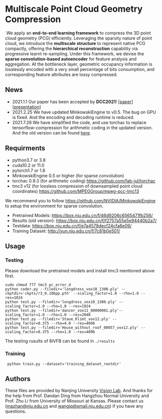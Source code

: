 # Multiscale Point Cloud Geometry Compression

​	We apply an **end-to-end learning framework** to compress the 3D  point cloud geometry (PCG) efficiently. Leveraging the sparsity nature of point cloud, we introduce the **multiscale structure** to represent native PCG compactly, offering the **hierarchical reconstruction** capability via progressive learnt re-sampling. Under this framework, we devise the **sparse convolution-based autoencoder** for feature analysis and aggregation. At the bottleneck layer, geometric occupancy information is losslessly encoded with a very small percentage of bits consumption, and corresponding feature attributes are lossy compressed. 

## News

- 2021.1.1 Our paper has been accepted by **DCC2021**! [[paper](https://arxiv.org/abs/2011.03799)]  [[presentation](https://sigport.org/documents/multiscale-point-cloud-geometry-compression)]
- 2021.2.25 We have updated MinkowskiEngine to v0.5. The bug on GPU is fixed. And the encoding and decoding runtime is reduced.
- 2021.7.28 We have simplified the code, and use torchac to replace tensorflow-compression for arithmetic coding in the updated version. And the old version can be found [here](https://box.nju.edu.cn/f/60f21e96bdbe4e4d8208/).


## Requirments
- python3.7 or 3.8
- cuda10.2 or 11.0
- pytorch1.7 or 1.8
- MinkowskiEngine 0.5 or higher (for sparse convolution)
- torchac 0.9.3 (for arithmetic coding) https://github.com/fab-jul/torchac
- tmc3 v12 (for lossless compression of downsampled point cloud coordinates) https://github.com/MPEGGroup/mpeg-pcc-tmc13

We recommend you to follow https://github.com/NVIDIA/MinkowskiEngine to setup the environment for sparse convolution. 

- Pretrained Models: https://box.nju.edu.cn/f/46d9206c6565471fb256/
- Results (old version): https://box.nju.edu.cn/f/f2757a55e5e94440b2a7/
- Testdata: https://box.nju.edu.cn/f/e7a4578decf24cfa8e09/
- Training Dataset: http://yun.nju.edu.cn/f/7c81b0e501/

## Usage

### Testing
Please download the pretrained models and install tmc3 mentioned above first.
```shell
sudo chmod 777 tmc3 pc_error_d
python coder.py --filedir='longdress_vox10_1300.ply' --ckptdir='ckpts/r3_0.10bpp.pth' --scaling_factor=1.0 --rho=1.0 --res=1024
python test.py --filedir='longdress_vox10_1300.ply' --scaling_factor=1.0 --rho=1.0 --res=1024
python test.py --filedir='dancer_vox11_00000001.ply'--scaling_factor=1.0 --rho=1.0 --res=2048
python test.py --filedir='Staue_Klimt_vox12.ply' --scaling_factor=0.375 --rho=4.0 --res=4096
python test.py --filedir='House_without_roof_00057_vox12.ply' --scaling_factor=0.375 --rho=1.0 --res=4096
```
The testing rusults of 8iVFB can be found in `./results`

### Training
```shell
 python train.py --dataset='training_dataset_rootdir'
```


## Authors
These files are provided by Nanjing University  [Vision Lab](https://vision.nju.edu.cn/). And thanks for the help from Prof. Dandan Ding from Hangzhou Normal University and Prof. Zhu Li from University of Missouri at Kansas. Please contact us (mazhan@nju.edu.cn and wangjq@smail.nju.edu.cn) if you have any questions.
